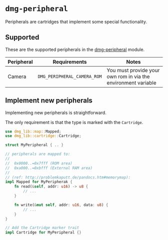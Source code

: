 # `dmg-peripheral`

Peripherals are cartridges that implement some special functionality.

## Supported

These are the supported peripherals in the [dmg-peripheral](dmg-peripheral) module.

| Peripheral | Requirements                | Notes 
| ---        | ---                         | ---
| Camera     | `DMG_PERIPHERAL_CAMERA_ROM` | You must provide your own rom in via the environment variable

## Implement new peripherals

Implementing new peripherals is straightforward.

The only requirement is that the type is marked with the `Cartridge`.

```Rust
use dmg_lib::map::Mapped;
use dmg_lib::cartridge::Cartridge;

struct MyPeripheral { .. }

// peripherals are mapped to:
//
//  0x0000..=0x7fff (ROM area)
//  0xa000..=0xbfff (External RAM area)
//
// (ref: http://problemkaputt.de/pandocs.htm#memorymap):
impl Mapped for MyPeripherak { 
    fn read(&self, addr: u16) -> u8 {
        // ...
    }

    fn write(&mut self, addr: u16, data: u8) {
        // ...
    }
}

// Add the Cartridge marker trait
impl Cartridge for MyPeripheral {}
```

